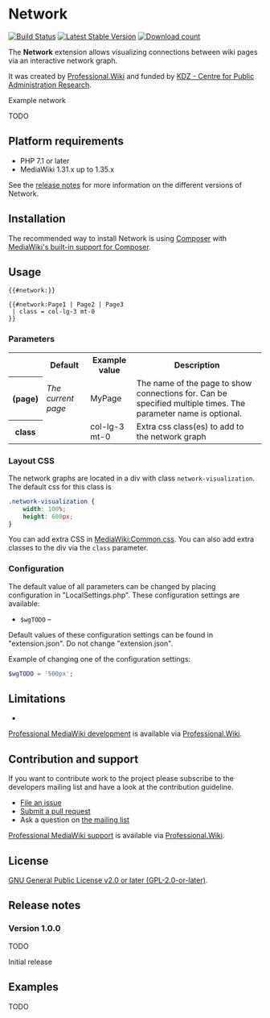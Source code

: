 # Network

[![Build Status](https://travis-ci.org/ProfessionalWiki/Network.svg?branch=master)](https://travis-ci.org/ProfessionalWiki/Network)
[![Latest Stable Version](https://poser.pugx.org/professional-wiki/network/version.png)](https://packagist.org/packages/professional-wiki/network)
[![Download count](https://poser.pugx.org/professional-wiki/network/d/total.png)](https://packagist.org/packages/professional-wiki/network)

The **Network** extension allows visualizing connections between wiki pages via an interactive network graph.

It was created by [Professional.Wiki](https://professional.wiki/) and funded by
[KDZ - Centre for Public Administration Research](https://www.kdz.eu/).

Example network

TODO

## Platform requirements

* PHP 7.1 or later
* MediaWiki 1.31.x up to 1.35.x

See the [release notes](#release-notes) for more information on the different versions of Network.

## Installation

The recommended way to install Network is using [Composer](https://getcomposer.org) with
[MediaWiki's built-in support for Composer](https://professional.wiki/en/articles/installing-mediawiki-extensions-with-composer).

## Usage

```
{{#network:}}
```

```
{{#network:Page1 | Page2 | Page3
 | class = col-lg-3 mt-0
}}
```

### Parameters

<table>
	<tr>
		<th></th>
		<th>Default</th>
		<th>Example value</th>
		<th>Description</th>
	</tr>
	<tr>
	    <th>(page)</th>
	    <td><i>The current page</i></td>
	    <td>MyPage</td>
	    <td>The name of the page to show connections for. Can be specified multiple times. The parameter name is optional.</td>
	</tr>
	<tr>
        <th>class</th>
        <td></td>
        <td>col-lg-3 mt-0</td>
        <td>Extra css class(es) to add to the network graph</td>
    </tr>
</table>

### Layout CSS

The network graphs are located in a div with class `network-visualization`. The default css for this class is

```css
.network-visualization {
	width: 100%;
	height: 600px;
}
```

You can add extra CSS in [MediaWiki:Common.css]. You can also add extra classes to the div via the `class` parameter.

### Configuration

The default value of all parameters can be changed by placing configuration in "LocalSettings.php".
These configuration settings are available:

* `$wgTODO` – 

Default values of these configuration settings can be found in "extension.json". Do not change "extension.json".

Example of changing one of the configuration settings:

```php
$wgTODO = '500px';
```

## Limitations

* 

[Professional MediaWiki development](https://professional.wiki/en/services#development) is available via
[Professional.Wiki](https://professional.wiki/).

## Contribution and support

If you want to contribute work to the project please subscribe to the developers mailing list and
have a look at the contribution guideline.

* [File an issue](https://github.com/ProfessionalWiki/Network/issues)
* [Submit a pull request](https://github.com/ProfessionalWiki/Network/pulls)
* Ask a question on [the mailing list](https://www.semantic-mediawiki.org/wiki/Mailing_list)

[Professional MediaWiki support](https://professional.wiki/en/support) is available via
[Professional.Wiki](https://professional.wiki/).

## License

[GNU General Public License v2.0 or later (GPL-2.0-or-later)](/COPYING).

## Release notes

### Version 1.0.0

TODO

Initial release

## Examples

TODO

[MediaWiki:Common.css]: https://www.mediawiki.org/wiki/Manual:Interface/Stylesheets
